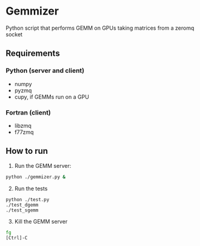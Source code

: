# Gemmizer
Python script that performs GEMM on GPUs taking matrices from a zeromq socket

## Requirements

### Python (server and client)

- numpy
- pyzmq
- cupy, if GEMMs run on a GPU

### Fortran (client)

- libzmq
- f77zmq


## How to run

1. Run the GEMM server:

```bash
python ./gemmizer.py &
```

2. Run the tests

```
python ./test.py
./test_dgemm
./test_sgemm
```

3. Kill the GEMM server

```bash
fg
[Ctrl]-C
```
